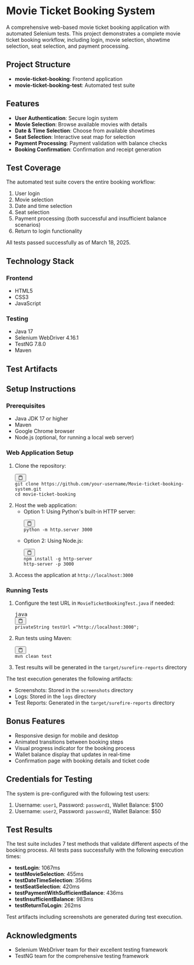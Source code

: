 # Movie Ticket Booking System

A comprehensive web-based movie ticket booking application with automated Selenium tests. This project demonstrates a complete movie ticket booking workflow, including login, movie selection, showtime selection, seat selection, and payment processing.

## Project Structure

- **movie-ticket-booking**: Frontend application
- **movie-ticket-booking-test**: Automated test suite

## Features

- **User Authentication**: Secure login system
- **Movie Selection**: Browse available movies with details
- **Date & Time Selection**: Choose from available showtimes
- **Seat Selection**: Interactive seat map for selection
- **Payment Processing**: Payment validation with balance checks
- **Booking Confirmation**: Confirmation and receipt generation

## Test Coverage

The automated test suite covers the entire booking workflow:

1. User login
2. Movie selection
3. Date and time selection
4. Seat selection
5. Payment processing (both successful and insufficient balance scenarios)
6. Return to login functionality

All tests passed successfully as of March 18, 2025.

## Technology Stack

### Frontend

- HTML5
- CSS3
- JavaScript

### Testing

- Java 17
- Selenium WebDriver 4.16.1
- TestNG 7.8.0
- Maven

## Test Artifacts

## Setup Instructions

### Prerequisites

* Java JDK 17 or higher
* Maven
* Google Chrome browser
* Node.js (optional, for running a local web server)

### Web Application Setup

1. Clone the repository:
   <pre><div class="relative flex flex-col rounded-lg"><div class="text-text-300 absolute pl-3 pt-2.5 text-xs"></div><div class="pointer-events-none sticky my-0.5 ml-0.5 flex items-center justify-end px-1.5 py-1 mix-blend-luminosity top-0"><div class="from-bg-300/90 to-bg-300/70 pointer-events-auto rounded-md bg-gradient-to-b p-0.5 backdrop-blur-md"><button class="flex flex-row items-center gap-1 rounded-md p-1 py-0.5 text-xs transition-opacity delay-100 text-text-300 hover:bg-bg-200 opacity-60 hover:opacity-100" data-state="closed"><svg xmlns="http://www.w3.org/2000/svg" width="14" height="14" fill="currentColor" viewBox="0 0 256 256" class="text-text-500 mr-px -translate-y-[0.5px]"><path d="M200,32H163.74a47.92,47.92,0,0,0-71.48,0H56A16,16,0,0,0,40,48V216a16,16,0,0,0,16,16H200a16,16,0,0,0,16-16V48A16,16,0,0,0,200,32Zm-72,0a32,32,0,0,1,32,32H96A32,32,0,0,1,128,32Zm72,184H56V48H82.75A47.93,47.93,0,0,0,80,64v8a8,8,0,0,0,8,8h80a8,8,0,0,0,8-8V64a47.93,47.93,0,0,0-2.75-16H200Z"></path></svg><span class="text-text-200 pr-0.5"></span></button></div></div><div><div class="prismjs code-block__code !my-0 !rounded-lg !text-sm !leading-relaxed"><code><span class=""><span class="">git clone https://github.com/your-username/Movie-ticket-booking-system.git
   </span></span><span class="">cd movie-ticket-booking</span></code></div></div></div></pre>
2. Host the web application:
   * Option 1: Using Python's built-in HTTP server:
     <pre><div class="relative flex flex-col rounded-lg"><div class="text-text-300 absolute pl-3 pt-2.5 text-xs"></div><div class="pointer-events-none sticky my-0.5 ml-0.5 flex items-center justify-end px-1.5 py-1 mix-blend-luminosity top-0"><div class="from-bg-300/90 to-bg-300/70 pointer-events-auto rounded-md bg-gradient-to-b p-0.5 backdrop-blur-md"><button class="flex flex-row items-center gap-1 rounded-md p-1 py-0.5 text-xs transition-opacity delay-100 text-text-300 hover:bg-bg-200 opacity-60 hover:opacity-100" data-state="closed"><svg xmlns="http://www.w3.org/2000/svg" width="14" height="14" fill="currentColor" viewBox="0 0 256 256" class="text-text-500 mr-px -translate-y-[0.5px]"><path d="M200,32H163.74a47.92,47.92,0,0,0-71.48,0H56A16,16,0,0,0,40,48V216a16,16,0,0,0,16,16H200a16,16,0,0,0,16-16V48A16,16,0,0,0,200,32Zm-72,0a32,32,0,0,1,32,32H96A32,32,0,0,1,128,32Zm72,184H56V48H82.75A47.93,47.93,0,0,0,80,64v8a8,8,0,0,0,8,8h80a8,8,0,0,0,8-8V64a47.93,47.93,0,0,0-2.75-16H200Z"></path></svg><span class="text-text-200 pr-0.5"></span></button></div></div><div><div class="prismjs code-block__code !my-0 !rounded-lg !text-sm !leading-relaxed"><code><span class=""><span class="">python -m http.server 3000</span></span></code></div></div></div></pre>
   * Option 2: Using Node.js:
     <pre><div class="relative flex flex-col rounded-lg"><div class="text-text-300 absolute pl-3 pt-2.5 text-xs"></div><div class="pointer-events-none sticky my-0.5 ml-0.5 flex items-center justify-end px-1.5 py-1 mix-blend-luminosity top-0"><div class="from-bg-300/90 to-bg-300/70 pointer-events-auto rounded-md bg-gradient-to-b p-0.5 backdrop-blur-md"><button class="flex flex-row items-center gap-1 rounded-md p-1 py-0.5 text-xs transition-opacity delay-100 text-text-300 hover:bg-bg-200 opacity-60 hover:opacity-100" data-state="closed"><svg xmlns="http://www.w3.org/2000/svg" width="14" height="14" fill="currentColor" viewBox="0 0 256 256" class="text-text-500 mr-px -translate-y-[0.5px]"><path d="M200,32H163.74a47.92,47.92,0,0,0-71.48,0H56A16,16,0,0,0,40,48V216a16,16,0,0,0,16,16H200a16,16,0,0,0,16-16V48A16,16,0,0,0,200,32Zm-72,0a32,32,0,0,1,32,32H96A32,32,0,0,1,128,32Zm72,184H56V48H82.75A47.93,47.93,0,0,0,80,64v8a8,8,0,0,0,8,8h80a8,8,0,0,0,8-8V64a47.93,47.93,0,0,0-2.75-16H200Z"></path></svg><span class="text-text-200 pr-0.5"></span></button></div></div><div><div class="prismjs code-block__code !my-0 !rounded-lg !text-sm !leading-relaxed"><code><span class=""><span class="">npm install -g http-server
     </span></span><span class="">http-server -p 3000</span></code></div></div></div></pre>
3. Access the application at `http://localhost:3000`

### Running Tests

1. Configure the test URL in `MovieTicketBookingTest.java` if needed:
   <pre><div class="relative flex flex-col rounded-lg"><div class="text-text-300 absolute pl-3 pt-2.5 text-xs">java</div><div class="pointer-events-none sticky my-0.5 ml-0.5 flex items-center justify-end px-1.5 py-1 mix-blend-luminosity top-0"><div class="from-bg-300/90 to-bg-300/70 pointer-events-auto rounded-md bg-gradient-to-b p-0.5 backdrop-blur-md"><button class="flex flex-row items-center gap-1 rounded-md p-1 py-0.5 text-xs transition-opacity delay-100 text-text-300 hover:bg-bg-200 opacity-60 hover:opacity-100" data-state="closed"><svg xmlns="http://www.w3.org/2000/svg" width="14" height="14" fill="currentColor" viewBox="0 0 256 256" class="text-text-500 mr-px -translate-y-[0.5px]"><path d="M200,32H163.74a47.92,47.92,0,0,0-71.48,0H56A16,16,0,0,0,40,48V216a16,16,0,0,0,16,16H200a16,16,0,0,0,16-16V48A16,16,0,0,0,200,32Zm-72,0a32,32,0,0,1,32,32H96A32,32,0,0,1,128,32Zm72,184H56V48H82.75A47.93,47.93,0,0,0,80,64v8a8,8,0,0,0,8,8h80a8,8,0,0,0,8-8V64a47.93,47.93,0,0,0-2.75-16H200Z"></path></svg><span class="text-text-200 pr-0.5"></span></button></div></div><div><div class="prismjs code-block__code !my-0 !rounded-lg !text-sm !leading-relaxed"><code class="language-java"><span class=""><span class="token keyword">private</span><span class=""></span><span class="token class-name">String</span><span class=""> testUrl </span><span class="token operator">=</span><span class=""></span><span class="token string">"http://localhost:3000"</span><span class="token punctuation">;</span></span></code></div></div></div></pre>
2. Run tests using Maven:
   <pre><div class="relative flex flex-col rounded-lg"><div class="text-text-300 absolute pl-3 pt-2.5 text-xs"></div><div class="pointer-events-none sticky my-0.5 ml-0.5 flex items-center justify-end px-1.5 py-1 mix-blend-luminosity top-0"><div class="from-bg-300/90 to-bg-300/70 pointer-events-auto rounded-md bg-gradient-to-b p-0.5 backdrop-blur-md"><button class="flex flex-row items-center gap-1 rounded-md p-1 py-0.5 text-xs transition-opacity delay-100 text-text-300 hover:bg-bg-200 opacity-60 hover:opacity-100" data-state="closed"><svg xmlns="http://www.w3.org/2000/svg" width="14" height="14" fill="currentColor" viewBox="0 0 256 256" class="text-text-500 mr-px -translate-y-[0.5px]"><path d="M200,32H163.74a47.92,47.92,0,0,0-71.48,0H56A16,16,0,0,0,40,48V216a16,16,0,0,0,16,16H200a16,16,0,0,0,16-16V48A16,16,0,0,0,200,32Zm-72,0a32,32,0,0,1,32,32H96A32,32,0,0,1,128,32Zm72,184H56V48H82.75A47.93,47.93,0,0,0,80,64v8a8,8,0,0,0,8,8h80a8,8,0,0,0,8-8V64a47.93,47.93,0,0,0-2.75-16H200Z"></path></svg><span class="text-text-200 pr-0.5"></span></button></div></div><div><div class="prismjs code-block__code !my-0 !rounded-lg !text-sm !leading-relaxed"><code><span class=""><span class="">mvn clean test</span></span></code></div></div></div></pre>
3. Test results will be generated in the `target/surefire-reports` directory

The test execution generates the following artifacts:

* Screenshots: Stored in the `screenshots` directory
* Logs: Stored in the `logs` directory
* Test Reports: Generated in the `target/surefire-reports` directory

## Bonus Features

* Responsive design for mobile and desktop
* Animated transitions between booking steps
* Visual progress indicator for the booking process
* Wallet balance display that updates in real-time
* Confirmation page with booking details and ticket code

## Credentials for Testing

The system is pre-configured with the following test users:

1. Username: `user1`, Password: `password1`, Wallet Balance: $100
2. Username: `user2`, Password: `password2`, Wallet Balance: $50

## Test Results

The test suite includes 7 test methods that validate different aspects of the booking process. All tests pass successfully with the following execution times:

- **testLogin**: 1067ms
- **testMovieSelection**: 455ms
- **testDateTimeSelection**: 356ms
- **testSeatSelection**: 420ms
- **testPaymentWithSufficientBalance**: 436ms
- **testInsufficientBalance**: 983ms
- **testReturnToLogin**: 262ms

Test artifacts including screenshots are generated during test execution.

## Acknowledgments

- Selenium WebDriver team for their excellent testing framework
- TestNG team for the comprehensive testing framework
